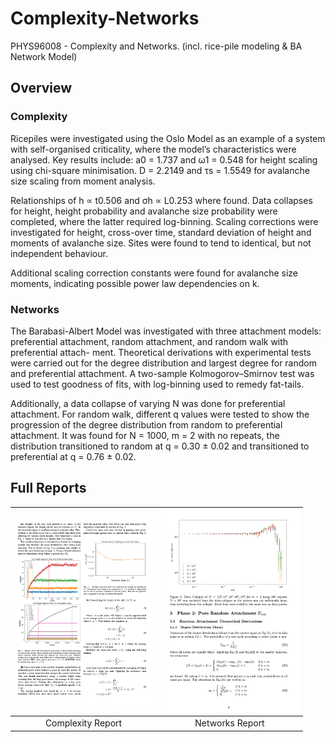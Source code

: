# Complexity-Networks
PHYS96008 - Complexity and Networks. (incl. rice-pile modeling &amp; BA Network Model)

## Overview

### Complexity
Ricepiles were investigated using the Oslo Model as an example of a system with self-organised criticality, where the model’s characteristics were analysed. Key results include: a0 = 1.737 and ω1 = 0.548 for height scaling using chi-square minimisation. D = 2.2149 and τs = 1.5549 for avalanche size scaling from moment analysis. 

Relationships of h ∝ t0.506 and σh ∝ L0.253 where found. Data collapses for height, height probability and avalanche size probability were completed, where the latter required log-binning. Scaling corrections were investigated for height, cross-over time, standard deviation of height and moments of avalanche size. Sites were found to tend to identical, but not independent behaviour. 

Additional scaling correction constants were found for avalanche size moments, indicating possible power law dependencies on k.

### Networks
The Barabasi-Albert Model was investigated with three attachment models: preferential attachment, random attachment, and random walk with preferential attach- ment. Theoretical derivations with experimental tests were carried out for the degree distribution and largest degree for random and preferential attachment. A two-sample Kolmogorov–Smirnov test was used to test goodness of fits, with log-binning used to remedy fat-tails. 

Additionally, a data collapse of varying N was done for preferential attachment. For random walk, different q values were tested to show the progression of the degree distribution from random to preferential attachment. It was found for N = 1000, m = 2 with no repeats, the distribution transitioned to random at q = 0.30 ± 0.02 and transitioned to preferential at q = 0.76 ± 0.02.


## Full Reports
|<a href="https://github.com/shaunfg/Complexity-Networks/blob/master/ComplexityReport.pdf"><img src="https://github.com/shaunfg/Complexity-Networks/blob/master/complexity_thumbnail.png" alt="Illustration" width="220px"/></a>|<a href="https://github.com/shaunfg/Complexity-Networks/blob/master/NetworksReport.pdf"><img src="https://github.com/shaunfg/Complexity-Networks/blob/master/networks_thumbnail.png" alt="Illustration" width="220px"/></a>|
|:--:|:--:|
|Complexity Report|Networks Report|
